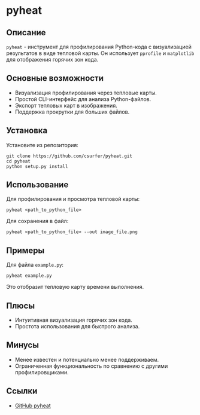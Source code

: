 # pyheat

## Описание
`pyheat` - инструмент для профилирования Python-кода с визуализацией результатов в виде тепловой карты. Он использует `pprofile` и `matplotlib` для отображения горячих зон кода.

## Основные возможности
- Визуализация профилирования через тепловые карты.
- Простой CLI-интерфейс для анализа Python-файлов.
- Экспорт тепловых карт в изображения.
- Поддержка прокрутки для больших файлов.

## Установка
Установите из репозитория:
```
git clone https://github.com/csurfer/pyheat.git
cd pyheat
python setup.py install
```

## Использование
Для профилирования и просмотра тепловой карты:
```
pyheat <path_to_python_file>
```
Для сохранения в файл:
```
pyheat <path_to_python_file> --out image_file.png
```

## Примеры
Для файла `example.py`:
```
pyheat example.py
```
Это отобразит тепловую карту времени выполнения.

## Плюсы
- Интуитивная визуализация горячих зон кода.
- Простота использования для быстрого анализа.

## Минусы
- Менее известен и потенциально менее поддерживаем.
- Ограниченная функциональность по сравнению с другими профилировщиками.

## Ссылки
- [GitHub pyheat](https://github.com/csurfer/pyheat)